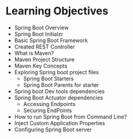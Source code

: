 # Learning Objectives

- Spring Boot Overview
- Spring Boot Initialzr
- Basic Spring Boot Framework
- Created REST Controller
- What is Maven?
- Maven Project Structure
- Maven Key Concepts
- Exploring Spring boot project files
  - Spring Boot Starters
  - Spring Boot Parents for starter
- Spring boot Dev tools dependencies
- Spring Boot Actuator dependencies
  - Accessing Endpoints
  - Securing EndPoints
- How to run Spring Boot from Command Line?
- Inject Custom Application Properties
- Configuring Spring Boot server
